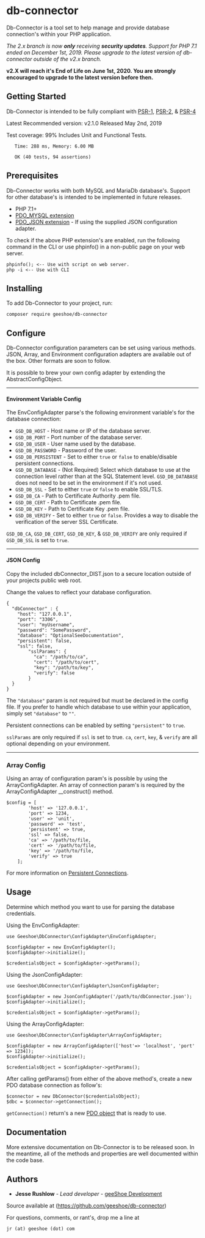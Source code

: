 # db-connector
Db-Connector is a tool set to help manage and provide database connection's 
within your PHP application.

*The 2.x branch is now **only** receiving **security updates**. Support for PHP 7.1 ended
on December 1st, 2019. Please upgrade to the latest version of db-connector outside
of the v2.x branch.*

**v2.X will reach it's End of Life on June 1st, 2020. You are strongly encouraged to
upgrade to the latest version before then.**

## Getting Started

Db-Connector is intended to be fully compliant with 
[PSR-1](https://www.php-fig.org/psr/psr-1/),
[PSR-2](https://www.php-fig.org/psr/psr-2/),
 & [PSR-4](https://www.php-fig.org/psr/psr-4/)
 
 Latest Recommended version: v2.1.0 Released May 2nd, 2019
 
 Test coverage: 99% Includes Unit and Functional Tests.
 ```
    Time: 288 ms, Memory: 6.00 MB
    
    OK (40 tests, 94 assertions)
 ```


## Prerequisites

Db-Connector works with both MySQL and MariaDb database's. Support for other
database's is intended to be implemented in future releases.

* PHP 7.1+
* [PDO_MYSQL extension](http://php.net/manual/en/ref.pdo-mysql.php)
* [PDO_JSON extension](http://php.net/manual/en/book.json.php) - If using the
supplied JSON configuration adapter.

To check if the above PHP extension's are enabled, run the following command in
the CLI or use phpinfo() in a non-public page on your web server.

```
phpinfo(); <-- Use with script on web server.
php -i <-- Use with CLI
```

## Installing

To add Db-Connector to your project, run:

```
composer require geeshoe/db-connector
```

## Configure

Db-Connector configuration parameters can be set using various methods. 
JSON, Array, and Environment configuration adapters are available out of the box.
Other formats are soon to follow.

It is possible to brew your own config adapter by extending the AbstractConfigObject.

---
#### Environment Variable Config

The EnvConfigAdapter parse's the following environment variable's for the database
connection:

- `GSD_DB_HOST` - Host name or IP of the database server.
- `GSD_DB_PORT` - Port number of the database server.
- `GSD_DB_USER` - User name used by the database.
- `GSD_DB_PASSWORD` - Password of the user.
- `GSD_DB_PERSISTENT` - Set to either `true` or `false` to enable/disable
persistent connections.
- `GSD_DB_DATABASE` - (Not Required) Select which database to use at the
 connection level rather than at the SQL Statement level. `GSD_DB_DATABASE` does
 not need to be set in the environment if it's not used.
- `GSD_DB_SSL` - Set to either `true` or `false` to enable SSL/TLS.
- `GSD_DB_CA` - Path to Certificate Authority .pem file.
- `GSD_DB_CERT` - Path to Certificate .pem file.
- `GSD_DB_KEY` - Path to Certificate Key .pem file.
- `GSD_DB_VERIFY` - Set to either `true` or `false`. Provides a way to disable the
verification of the server SSL Certificate.

`GSD_DB_CA`, `GSD_DB_CERT`, `GSD_DB_KEY`, & `GSD_DB_VERIFY` are only required if
`GSD_DB_SSL` is set to `true`.

---

#### JSON Config
Copy the included dbConnector_DIST.json to a secure location outside of your
projects public web root. 
 
Change the values to reflect your database configuration.

```
{
  "dbConnector" : {
    "host": "127.0.0.1",
    "port": "3306",
    "user": "myUsername",
    "password": "SomePassword",
    "database": "OptionalSeeDocumentation",
    "persistent": false,
    "ssl": false,
        "sslParams": {
          "ca": "/path/to/ca",
          "cert": "/path/to/cert",
          "key": "/path/to/key",
          "verify": false
        }
  }
}
```
The ```"database"``` param is not required but must be declared in the config
file. If you prefer to handle which database to use within your application, 
simply set ```"database"``` to ```""```.

Persistent connections can be enabled by setting ```"persistent"``` to
```true```.

```sslParams``` are only required if ```ssl``` is set to true. ```ca```, ```cert```,
```key```, & ```verify``` are all optional depending on your environment.

---

### Array Config
Using an array of configuration param's is possible by using the ArrayConfigAdapter.
An array of connection param's is required by the ArrayConfigAdapter __construct() 
method.

```
$config = [
        'host' => '127.0.0.1',
        'port' => 1234,
        'user' => 'unit',
        'password' => 'test',
        'persistent' => true,
        'ssl' => false,
        'ca' => '/path/to/file,
        'cert' => '/path/to/file,
        'key' => '/path/to/file,
        'verify' => true
    ];
```

For more information on [Persistent Connections](http://php.net/manual/en/pdo.connections.php).

## Usage

Determine which method you want to use for parsing the database credentials.

Using the EnvConfigAdapter:
```
use Geeshoe\DbConnector\ConfigAdapter\EnvConfigAdapter;

$configAdapter = new EnvConfigAdapter();
$configAdapter->initialize();

$credentialsObject = $configAdapter->getParams();
```

Using the JsonConfigAdapter:
```
use Geeshoe\DbConnector\ConfigAdapter\JsonConfigAdapter;

$configAdapter = new JsonConfigAdapter('/path/to/dbConnector.json');
$configAdapter->initialize();

$credentialsObject = $configAdapter->getParams();
```

Using the ArrayConfigAdapter:
```
use Geeshoe\DbConnector\ConfigAdapter\ArrayConfigAdapter;

$configAdapter = new ArrayConfigAdapter(['host'=> 'localhost', 'port' => 1234]);
$configAdapter->initialize();

$credentialsObject = $configAdapter->getParams();
```

After calling getParams() from either of the above method's, create a new PDO
database connection as follow's:
```
$connector = new DbConnector($credentialsObject);
$dbc = $connector->getConnection();
```

`getConnection()` return's a new [PDO object](http://php.net/manual/en/book.pdo.php) that is ready to use. 

## Documentation

More extensive documentation on Db-Connector is to be released soon. In the
meantime, all of the methods and properties are well documented within the
code base.

## Authors

* **Jesse Rushlow** - *Lead developer* - [geeShoe Development](http://geeshoe.com)

Source available at (https://github.com/geeshoe/db-connector)

For questions, comments, or rant's, drop me a line at 
```
jr (at) geeshoe (dot) com
```